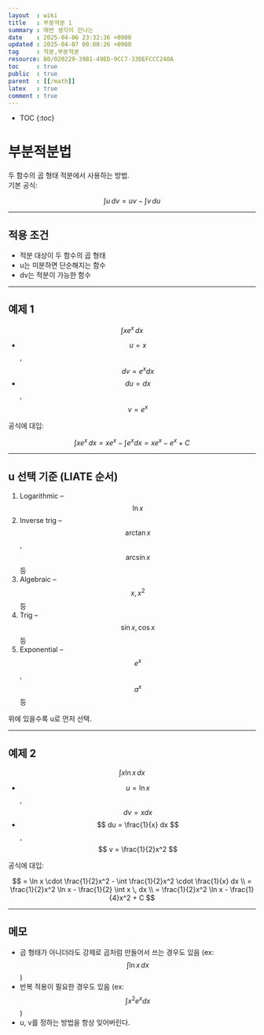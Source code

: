 ```yaml
---
layout  : wiki
title   : 부분적분 1
summary : 매번 생각이 안나는 
date    : 2025-04-06 23:32:36 +0900
updated : 2025-04-07 00:00:26 +0900
tag     : 적분,부분적분 
resource: 80/020229-39B1-49ED-9CC7-33DEFCCC240A
toc     : true
public  : true
parent  : [[/math]] 
latex   : true
comment : true
---
```

* TOC
{:toc}


# 부분적분법
두 함수의 곱 형태 적분에서 사용하는 방법.  
기본 공식:

$$
\int u \, dv = uv - \int v \, du
$$

---

## 적용 조건

- 적분 대상이 두 함수의 곱 형태
- u는 미분하면 단순해지는 함수
- dv는 적분이 가능한 함수

---

## 예제 1

$$
\int x e^x \, dx
$$

- $$ u = x $$, $$ dv = e^x dx $$ 
- $$ du = dx $$, $$ v = e^x $$ 

공식에 대입:

$$
\int x e^x \, dx = x e^x - \int e^x dx = x e^x - e^x + C
$$

---

## u 선택 기준 (LIATE 순서)

1. Logarithmic – $$ \ln x $$
2. Inverse trig – $$ \arctan x $$, $$ \arcsin x $$ 등
3. Algebraic – $$ x, x^2 $$ 등
4. Trig – $$ \sin x, \cos x $$ 등
5. Exponential – $$ e^x $$, $$ a^x $$ 등

위에 있을수록 u로 먼저 선택.

---

## 예제 2

$$
\int x \ln x \, dx
$$

- $$ u = \ln x $$, $$ dv = x dx $$
- $$ du = \frac{1}{x} dx $$, $$ v = \frac{1}{2}x^2 $$

공식에 대입:

$$
= \ln x \cdot \frac{1}{2}x^2 - \int \frac{1}{2}x^2 \cdot \frac{1}{x} dx \\
= \frac{1}{2}x^2 \ln x - \frac{1}{2} \int x \, dx \\
= \frac{1}{2}x^2 \ln x - \frac{1}{4}x^2 + C
$$

---

## 메모

- 곱 형태가 아니더라도 강제로 곱처럼 만들어서 쓰는 경우도 있음 (ex: $$ \int \ln x \, dx $$)
- 반복 적용이 필요한 경우도 있음 (ex: $$ \int x^2 e^x dx $$)
- u, v를 정하는 방법을 항상 잊어버린다.
